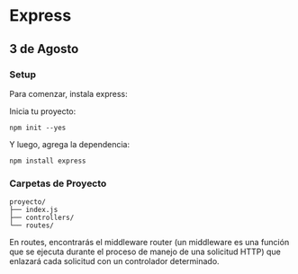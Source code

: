# Express

## 3 de Agosto

### Setup

Para comenzar, instala express:

Inicia tu proyecto:

```shell
npm init --yes
```

Y luego, agrega la dependencia:

```shell
npm install express
```

### Carpetas de Proyecto

```shell
proyecto/
├── index.js
├── controllers/
└── routes/
```

En routes, encontrarás el middleware router (un middleware es una función que se ejecuta durante el proceso de manejo de una solicitud HTTP) que enlazará cada solicitud con un controlador determinado.
